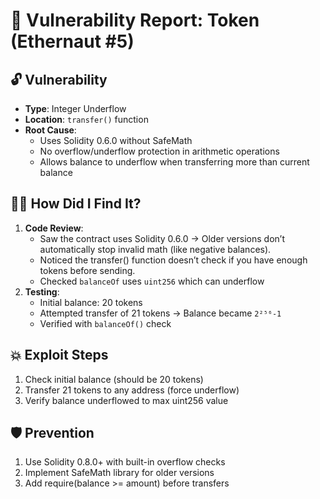 # 🎯 Vulnerability Report: Token (Ethernaut #5)

## 🔓 Vulnerability  
- **Type**: Integer Underflow  
- **Location**: `transfer()` function  
- **Root Cause**:  
  - Uses Solidity 0.6.0 without SafeMath  
  - No overflow/underflow protection in arithmetic operations  
  - Allows balance to underflow when transferring more than current balance  

## 🕵️‍♂️ How Did I Find It?  
1. **Code Review**:  
   - Saw the contract uses Solidity 0.6.0 → Older versions don’t automatically stop invalid math (like negative balances).
   - Noticed the transfer() function doesn’t check if you have enough tokens before sending.
   - Checked `balanceOf` uses `uint256` which can underflow  
2. **Testing**:  
   - Initial balance: 20 tokens  
   - Attempted transfer of 21 tokens → Balance became `2²⁵⁶-1`  
   - Verified with `balanceOf()` check  

## 💥 Exploit Steps  
1. Check initial balance (should be 20 tokens)  
2. Transfer 21 tokens to any address (force underflow)  
3. Verify balance underflowed to max uint256 value  
  

## 🛡️ Prevention  
1. Use Solidity 0.8.0+ with built-in overflow checks  
2. Implement SafeMath library for older versions  
3. Add require(balance >= amount) before transfers  

